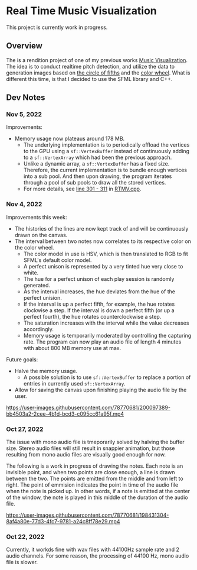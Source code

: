 # Real Time Music Visualization

This project is currently work in progress.

## Overview

The is a rendition project of one of my previous works [Music Visualization](https://github.com/BenWeiTang/Music-Visualization). The idea is to conduct realtime pitch detection, and utilize the data to generation images based on [the circle of fifths](https://en.wikipedia.org/wiki/Circle_of_fifths) and the [color wheel](https://en.wikipedia.org/wiki/Color_wheel). What is different this time, is that I decided to use the SFML library and C++.

## Dev Notes

### Nov 5, 2022

Improvements:
- Memory usage now plateaus around 178 MB.
  - The underlying implementation is to periodically offload the vertices to the GPU using a `sf::VertexBuffer` instead of continuously adding to a `sf::VertexArray` which had been the previous approach.
  - Unlike a dynamic array, a `sf::VertexBuffer` has a fixed size. Therefore, the current implementation is to bundle enough vertices into a sub pool. And then upon drawing, the program iterates through a pool of sub pools to draw all the stored vertices.
  - For more details, see [line 301 - 311](https://github.com/BenWeiTang/Real-Time-Music-Visualization/blob/main/Real%20Time%20Music%20Visualization/RTMV.cpp#L301-L311) in [RTMV.cpp](https://github.com/BenWeiTang/Real-Time-Music-Visualization/blob/main/Real%20Time%20Music%20Visualization/RTMV.cpp).

### Nov 4, 2022

Improvements this week:
- The histories of the lines are now kept track of and will be continuously drawn on the canvas.
- The interval between two notes now correlates to its respective color on the color wheel.
  - The color model in use is HSV, which is then translated to RGB to fit SFML's default color model.
  - A perfect unison is represented by a very tinted hue very close to white.
  - The hue for a perfect unison of each play session is randomly generated.
  - As the interval increases, the hue deviates from the hue of the perfect unision.
  - If the interval is up a perfect fifth, for example, the hue rotates clockwise a step. If the interval is down a perfect fifth (or up a perfect fourth), the hue rotates counterclockwise a step.
  - The saturation increases with the interval while the value decreases accordingly.
  - Memory usage is temporarily moderated by controlling the capturing rate. The program can now play an audio file of length 4 minutes with about 800 MB memory use at max.

Future goals:
- Halve the memory usage.
  - A possible solution is to use `sf::VertexBuffer` to replace a portion of entries in currently used `sf::VertexArray`.
- Allow for saving the canvas upon finishing playing the audio file by the user.

https://user-images.githubusercontent.com/78770681/200097389-bb4503a2-2cee-4b1d-bcd3-c095cc61a95f.mp4

### Oct 27, 2022

The issue with mono audio file is tmeporarily solved by halving the buffer size. Stereo audio files will still result in snappier animation, but those resulting from mono audio files are visually good enough for now.

The following is a work in progress of drawing the notes. Each note is an invisible point, and when two points are close enough, a line is drawn between the two. The points are emitted from the middle and from left to right. The point of emmision indicates the point in time of the audio file when the note is picked up. In other words, if a note is emitted at the center of the window, the note is played in this middle of the duration of the audio file. 

https://user-images.githubusercontent.com/78770681/198431304-8af4a80e-77d3-4fc7-9781-a24c8ff78e29.mp4

### Oct 22, 2022

Currently, it workds fine with wav files with 44100Hz sample rate and 2 audio channels. For some reason, the processing of 44100 Hz, mono audio file is slower.
